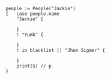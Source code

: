 ```
people := People("Jackie")
{	case people.name
	"Jackie" {

	}
	! "Yumk" {

	}
	! in blacklist || "Jhon Sigmer" {

	}
	print($) // p
}
```
<!--stackedit_data:
eyJoaXN0b3J5IjpbMTk1MzEyMTcyMl19
-->